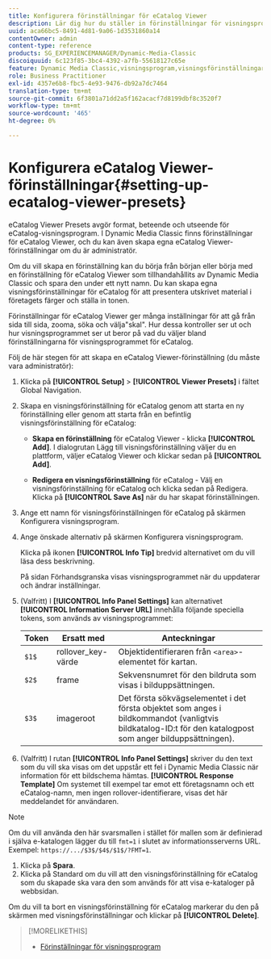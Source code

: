 ```yaml
---
title: Konfigurera förinställningar för eCatalog Viewer
description: Lär dig hur du ställer in förinställningar för visningsprogrammet för eCatalog.
uuid: aca66bc5-8491-4d81-9a06-1d3531860a14
contentOwner: admin
content-type: reference
products: SG_EXPERIENCEMANAGER/Dynamic-Media-Classic
discoiquuid: 6c123f85-3bc4-4392-a7fb-55618127c65e
feature: Dynamic Media Classic,visningsprogram,visningsförinställningar,eCatalog
role: Business Practitioner
exl-id: 4357e6b8-fbc5-4e93-9476-db92a7dc7464
translation-type: tm+mt
source-git-commit: 6f3801a71dd2a5f162acacf7d8199dbf8c3520f7
workflow-type: tm+mt
source-wordcount: '465'
ht-degree: 0%

---
```


# Konfigurera eCatalog Viewer-förinställningar{#setting-up-ecatalog-viewer-presets}

eCatalog Viewer Presets avgör format, beteende och utseende för eCatalog-visningsprogram. I Dynamic Media Classic finns förinställningar för eCatalog Viewer, och du kan även skapa egna eCatalog Viewer-förinställningar om du är administratör.

Om du vill skapa en förinställning kan du börja från början eller börja med en förinställning för eCatalog Viewer som tillhandahållits av Dynamic Media Classic och spara den under ett nytt namn. Du kan skapa egna visningsförinställningar för eCatalog för att presentera utskrivet material i företagets färger och ställa in tonen.

Förinställningar för eCatalog Viewer ger många inställningar för att gå från sida till sida, zooma, söka och välja&quot;skal&quot;. Hur dessa kontroller ser ut och hur visningsprogrammet ser ut beror på vad du väljer bland förinställningarna för visningsprogrammet för eCatalog.

Följ de här stegen för att skapa en eCatalog Viewer-förinställning (du måste vara administratör):

1. Klicka på **[!UICONTROL Setup]** > **[!UICONTROL Viewer Presets]** i fältet Global Navigation.
1. Skapa en visningsförinställning för eCatalog genom att starta en ny förinställning eller genom att starta från en befintlig visningsförinställning för eCatalog:

   * **Skapa en förinställning**  för eCatalog Viewer - klicka  **[!UICONTROL Add]**. I dialogrutan Lägg till visningsförinställning väljer du en plattform, väljer eCatalog Viewer och klickar sedan på **[!UICONTROL Add]**.

   * **Redigera en visningsförinställning**  för eCatalog - Välj en visningsförinställning för eCatalog och klicka sedan på Redigera. Klicka på **[!UICONTROL Save As]** när du har skapat förinställningen.

1. Ange ett namn för visningsförinställningen för eCatalog på skärmen Konfigurera visningsprogram.
1. Ange önskade alternativ på skärmen Konfigurera visningsprogram.

   Klicka på ikonen **[!UICONTROL Info Tip]** bredvid alternativet om du vill läsa dess beskrivning.

   På sidan Förhandsgranska visas visningsprogrammet när du uppdaterar och ändrar inställningar.

1. (Valfritt) I **[!UICONTROL Info Panel Settings]** kan alternativet **[!UICONTROL Information Server URL]** innehålla följande speciella tokens, som används av visningsprogrammet:

   | Token | Ersatt med | Anteckningar |
   |--- |--- |--- |
   | `$1$` | rollover_key-värde | Objektidentifieraren från `<area>`-elementet för kartan. |
   | `$2$` | frame | Sekvensnumret för den bildruta som visas i bilduppsättningen. |
   | `$3$` | imageroot | Det första sökvägselementet i det första objektet som anges i bildkommandot (vanligtvis bildkatalog-ID:t för den katalogpost som anger bilduppsättningen). |

1. (Valfritt) I rutan **[!UICONTROL Info Panel Settings]** skriver du den text som du vill ska visas om det uppstår ett fel i Dynamic Media Classic när information för ett bildschema hämtas. **[!UICONTROL Response Template]** Om systemet till exempel tar emot ett företagsnamn och ett eCatalog-namn, men ingen rollover-identifierare, visas det här meddelandet för användaren.

>[!NOTE]
>
>Om du vill använda den här svarsmallen i stället för mallen som är definierad i själva e-katalogen lägger du till `fmt=1` i slutet av informationsserverns URL. Exempel: `https://.../$3$/$4$/$1$/?FMT=1`.

1. Klicka på **Spara**.
1. Klicka på Standard om du vill att den visningsförinställning för eCatalog som du skapade ska vara den som används för att visa e-kataloger på webbsidan.

Om du vill ta bort en visningsförinställning för eCatalog markerar du den på skärmen med visningsförinställningar och klickar på **[!UICONTROL Delete]**.

>[!MORELIKETHIS]
>
>* [Förinställningar för visningsprogram](application-setup.md#viewer_presets)

